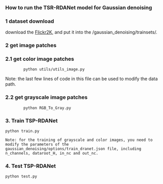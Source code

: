 ### How to run the TSR-RDANet model for Gaussian denoising

### 1 dataset download

download the [Flickr2K](https://cv.snu.ac.kr/research/EDSR/Flickr2K.tar), and put it into the /gaussian_denoising/trainsets/.

### 2 get image patches

### 2.1 get color image patches

```
        python utils/utils_image.py
```
Note: the last few lines of code in this file can be used to modify the data path.        

### 2.2 get grayscale image patches

```
        python RGB_To_Gray.py
```        
   
### 3. Train TSP-RDANet

```
python train.py 

Note: for the training of grayscale and color images, you need to modify the parameters of the gaussian_denoising/options/train_dranet.json file, including n_channels, dataroot_H, in_nc and out_nc.
```

### 4. Test TSP-RDANet

```
python test.py
```
